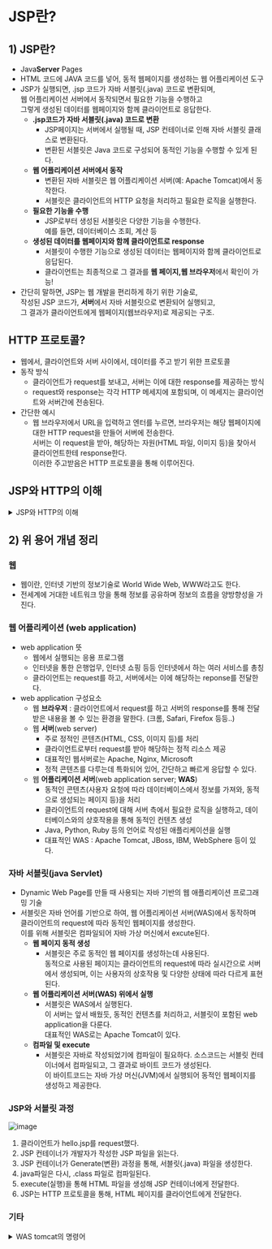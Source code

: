 # JSP란?
## 1) JSP란?
- Java**Server** Pages
- HTML 코드에 JAVA 코드를 넣어, 동적 웹페이지를 생성하는 웹 어플리케이션 도구
- JSP가 실행되면, .jsp 코드가 자바 서블릿(.java) 코드로 변환되며, </br>
  웹 어플리케이션 서버에서 동작되면서 필요한 기능을 수행하고 </br>
  그렇게 생성된 데이터를 웹페이지와 함께 클라이언트로 응답한다.
    - **.jsp코드가 자바 서블릿(.java) 코드로 변환** </br>
      - JSP페이지는 서버에서 실행될 때, JSP 컨테이너로 인해 자바 서블릿 클래스로 변환된다.
      - 변환된 서블릿은 Java 코드로 구성되어 동적인 기능을 수행할 수 있게 된다.
    - **웹 어플리케이션 서버에서 동작** </br>
      - 변환된 자바 서블릿은 웹 어플리케이션 서버(예: Apache Tomcat)에서 동작한다.
      - 서블릿은 클라이언트의 HTTP 요청을 처리하고 필요한 로직을 실행한다.
    - **필요한 기능을 수행**
      - JSP로부터 생성된 서블릿은 다양한 기능을 수행한다. </br>
        예를 들면, 데이터베이스 조회, 계산 등
    - **생성된 데이터를 웹페이지와 함께 클라이언트로 response**
        - 서블릿이 수행한 기능으로 생성된 데이터는 웹페이지와 함께 클라이언트로 응답된다.
        - 클라이언트는 최종적으로 그 결과를 **웹 페이지,웹 브라우저**에서 확인이 가능!
- 간단히 말하면, JSP는 웹 개발을 편리하게 하기 위한 기술로, </br>
  작성된 JSP 코드가, **서버**에서 자바 서블릿으로 변환되어 실행되고,</br>
  그 결과가 클라이언트에게 웹페이지(웹브라우저)로 제공되는 구조.

## HTTP 프로토콜?
- 웹에서, 클라이언트와 서버 사이에서, 데이터를 주고 받기 위한 프로토콜
- 동작 방식
  - 클라이언트가 request를 보내고, 서버는 이에 대한 response를 제공하는 방식
  - request와 response는 각각 HTTP 메세지에 포함되며, 이 메세지는 클라이언트와 서버간에 전송된다.
- 간단한 예시
  - 웹 브라우저에서 URL을 입력하고 엔터를 누르면, 브라우저는 해당 웹페이지에 대한 HTTP request을 만들어 서버에 전송한다. </br>
    서버는 이 request을 받아, 해당하는 자원(HTML 파일, 이미지 등)을 찾아서 클라이언트한테 response한다.</br>
    이러한 주고받음은 HTTP 프로토콜을 통해 이루어진다.
    
## JSP와 HTTP의 이해
<details>
  <summary>JSP와 HTTP의 이해</summary>

  JSP는 다음의 과정을 통해, 클라이언트와 서버 간의 request와 response가 주고받아지면서, 동적인 웹페이지를 제공하는 구조이다.</br>
  1. Client의 HTTP
     - 클라이언트(웹 브라우저 등)가 서버에게 HTTP Request를 전송한다.
     - 이 Request에는 클라이언트가 원하는 정보,자원 또는 서비스에 대한 정보가 담겨있다.
  3. JSP 코드 작성
     - 개발자는 JSP(JavaServer Pages)를 사용해 서버에서 실행될 웹 페이지를 작성
     - JSP는 HTML과 Java코드를 혼합해 동적인 웹페이지를 생성하는데 사용됨.
  5. JSP 코드의 실행과 변환
     - 클라이언트가 요청한 JSP페이지가 서버에서 실행된다.
     - JSP페이지는 서버 내의 **JSP 컨테이너**에 의해 자바 서블릿(.java)코드로 변환된다.
  7. 서블릿의 실행과 데이터베이스 처리
     - 변환된 서블릿 코드가 서버에서 실행된다.
     - 이때 서블릿은 필요한 데이터베이스 조회,계산 또는 다양한 로직을 수행
  9. HTTP Response 구성
      - 서블릿은 클라이언트에게 제공할 HTML코드 및 기타 자원들을 생성한다.
      - 이 정보는 HTTP reponse 메세지에 담겨 클라이언트에게 전송된다.
  11. 클라이언트에게 응답 전송
      - 클라이언트는 서버로부터 받은 HTTP reponse를 해석하고, 웹 브라우저를 통해 사용자에게 적절한 형태로 표시된다.
  
  
</details>

## 2) 위 용어 개념 정리
### 웹
- 웹이란, 인터넷 기반의 정보기술로 World Wide Web, WWW라고도 한다.
- 전세계에 거대한 네트워크 망을 통해 정보를 공유하며 정보의 흐름을 양방향성을 가진다.
  
### 웹 어플리케이션 (web application)
- web application 뜻
  - 웹에서 실행되는 응용 프로그램
  - 인터넷을 통한 은행업무, 인터넷 쇼핑 등등 인터넷에서 하는 여러 서비스를 총칭
  - 클라이언트는 request를 하고, 서버에서는 이에 해당하는 reponse를 전달한다.
- web application 구성요소
  - 웹 **브라우저** : 클라이언트에서 request를 하고 서버의 response를 통해 전달받은 내용을 볼 수 있는 환경을 말한다. (크롬, Safari, Firefox 등등..)
  - 웹 **서버**(web server)
    - 주로 정적인 콘텐츠(HTML, CSS, 이미지 등)를 처리
    - 클라이언트로부터 request를 받아 해당하는 정적 리소스 제공
    - 대표적인 웹서버로는 Apache, Nginx, Microsoft
    - 정적 콘텐츠를 다루는데 특화되어 있어, 간단하고 빠르게 응답할 수 있다.
  - 웹 **어플리케이션 서버**(web application server; **WAS**)
    - 동적인 콘텐츠(사용자 요청에 따라 데이터베이스에서 정보를 가져와, 동적으로 생성되는 페이지 등)을 처리
    - 클라이언트의 request에 대해 서버 측에서 필요한 로직을 실행하고, 데이터베이스와의 상호작용을 통해 동적인 컨텐츠 생성
    - Java, Python, Ruby 등의 언어로 작성된 애플리케이션을 실행
    - 대표적인 WAS : Apache Tomcat, JBoss, IBM, WebSphere 등이 있다.
  
### 자바 서블릿(java Servlet)
- Dynamic Web Page를 만들 때 사용되는 자바 기반의 웹 애플리케이션 프로그래밍 기술
- 서블릿은 자바 언어를 기반으로 하여, 웹 어플리케이션 서버(WAS)에서 동작하며</br>
  클라이언트의 request에 따라 동적인 웹페이지를 생성한다.</br>
  이를 위해 서블릿은 컴파일되어 자바 가상 머신에서 excute된다.
  - **웹 페이지 동적 생성**
    - 서블릿은 주로 동적인 웹 페이지를 생성하는데 사용된다.</br>
      동적으로 사용된 페이지는 클라이언트의 request에 따라 실시간으로 서버에서 생성되며, 이는 사용자의 상호작용 및 다양한 상태에 따라 다르게 표현된다.
  - **웹 어플리케이션  서버(WAS) 위에서 실행**
    - 서블릿은 WAS에서 실행된다. </br>
      이 서버는 앞서 배웠듯, 동적인 컨텐츠를 처리하고, 서블릿이 포함된 web application을 다룬다.</br>
      대표적인 WAS로는 Apache Tomcat이 있다.
  - **컴파일 및 execute**
    - 서블릿은 자바로 작성되었기에 컴파일이 필요하다. 소스코드는 서블릿 컨테이너에서 컴파일되고, 그 결과로 바이트 코드가 생성된다. </br>
    이 바이트코드는 자바 가상 머신(JVM)에서 실행되어 동적인 웹페이지를 생성하고 제공한다.

### JSP와 서블릿 과정
![image](https://github.com/minjikimkim2222/study/assets/96869808/b108f6ca-8263-4f34-a2a3-d128785f2986)
1. 클라이언트가 hello.jsp를 request했다.
2. JSP 컨테이너가 개발자가 작성한 JSP 파일을 읽는다.
3. JSP 컨테이너가 Generate(변환) 과정을 통해, 서블릿(.java) 파일을 생성한다.
4. java파일은 다시, .class 파일로 컴파일된다.
5. execute(실행)을 통해 HTML 파일을 생성해 JSP 컨테이너에게 전달한다.
6. JSP는 HTTP 프로토콜을 통해, HTML 페이지를 클라이언트에게 전달한다.
   

### 기타
<details>
  <summary>WAS tomcat의 명령어</summary>

  ./startup.sh를 실행하면 Tomcat 서버가 시작됩니다. Tomcat은 Java Servlet 및 JavaServer Pages(JSP)를 실행하기 위한 오픈 소스 웹 어플리케이션 서버입니다. startup.sh 스크립트는 Tomcat을 시작하는 데 사용됩니다. </br>

일반적으로 ./startup.sh를 실행하면 Tomcat 서버가 시작되고, 기본적으로 8080 포트에서 웹 어플리케이션이 제공됩니다. 웹 브라우저에서 http://localhost:8080을 열면 Tomcat의 기본 페이지나 배포된 웹 어플리케이션에 접속할 수 있습니다. </br>

반대로 ./shutdown.sh를 실행하면 Tomcat 서버가 정상적으로 종료됩니다. 종료 과정에서 현재 실행 중인 웹 어플리케이션들이 정상적으로 종료되고 서버 프로세스가 중지됩니다. </br>
</details>
